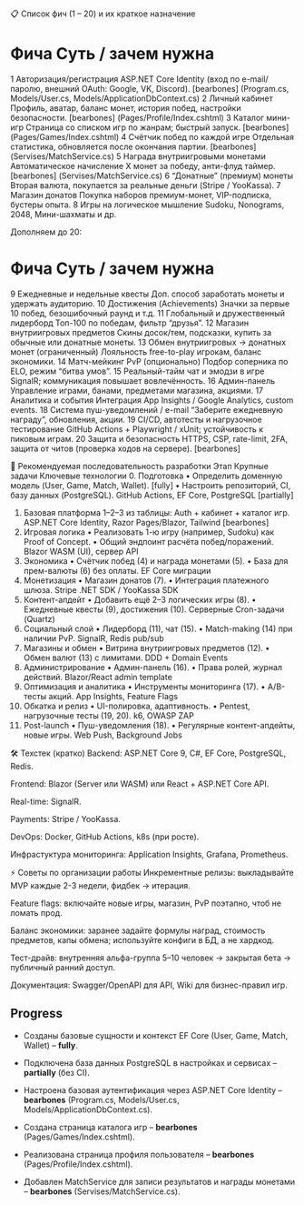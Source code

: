 📋 Список фич (1 – 20) и их краткое назначение
#	Фича	Суть / зачем нужна
1	Авторизация/регистрация	ASP.NET Core Identity (вход по e-mail/паролю, внешний OAuth: Google, VK, Discord). [bearbones] (Program.cs, Models/User.cs, Models/ApplicationDbContext.cs)
2	Личный кабинет	Профиль, аватар, баланс монет, история побед, настройки безопасности. [bearbones] (Pages/Profile/Index.cshtml)
3	Каталог мини-игр	Страница со списком игр по жанрам; быстрый запуск. [bearbones] (Pages/Games/Index.cshtml)
4	Счётчик побед по каждой игре	Отдельная статистика, обновляется после окончания партии. [bearbones] (Servises/MatchService.cs)
5	Награда внутриигровыми монетами	Автоматическое начисление X монет за победу, анти-флуд таймер. [bearbones] (Servises/MatchService.cs)
6	“Донатные” (премиум) монеты	Вторая валюта, покупается за реальные деньги (Stripe / YooKassa).
7	Магазин донатов	Покупка наборов премиум-монет, VIP-подписка, бустеры опыта.
8	Игры на логическое мышление	Sudoku, Nonograms, 2048, Мини-шахматы и др.

Дополняем до 20:

#	Фича	Суть / зачем нужна
9	Ежедневные и недельные квесты	Доп. способ заработать монеты и удержать аудиторию.
10	Достижения (Achievements)	Значки за первые 10 побед, безошибочный раунд и т.д.
11	Глобальный и дружественный лидерборд	Топ-100 по победам, фильтр “друзья”.
12	Магазин внутриигровых предметов	Скины досок/тем, подсказки, купить за обычные или донатные монеты.
13	Обмен внутриигровых → донатных монет (ограниченный)	Лояльность free-to-play игрокам, баланс экономики.
14	Матч-мейкинг PvP (опционально)	Подбор соперника по ELO, режим “битва умов”.
15	Реальный-тайм чат и эмодзи в игре	SignalR; коммуникация повышает вовлечённость.
16	Админ-панель	Управление играми, банами, предметами магазина, акциями.
17	Аналитика и события	Интеграция App Insights / Google Analytics, custom events.
18	Система пуш-уведомлений / e-mail	“Заберите ежедневную награду”, обновления, акции.
19	CI/CD, автотесты и нагрузочное тестирование	GitHub Actions + Playwright / xUnit; устойчивость к пиковым играм.
20	Защита и безопасность	HTTPS, CSP, rate-limit, 2FA, защита от читов (проверка ходов на сервере). [bearbones]

🔧 Рекомендуемая последовательность разработки
Этап	Крупные задачи	Ключевые технологии
0. Подготовка   • Определить доменную модель (User, Game, Match, Wallet). [fully]
• Настроить репозиторий, CI, базу данных (PostgreSQL).	GitHub Actions, EF Core, PostgreSQL [partially]
1. Базовая платформа	1–2–3 из таблицы: Auth + кабинет + каталог игр.	ASP.NET Core Identity, Razor Pages/Blazor, Tailwind [bearbones]
2. Игровая логика	• Реализовать 1-ю игру (например, Sudoku) как Proof of Concept.
• Общий эндпоинт расчёта побед/поражений.	Blazor WASM (UI), сервер API
3. Экономика	• Счётчик побед (4) и награда монетами (5).
• База для прем-валюты (6) без оплаты.	EF Core миграции
4. Монетизация	• Магазин донатов (7).
• Интеграция платежного шлюза.	Stripe .NET SDK / YooKassa SDK
5. Контент-апдейт	• Добавить ещё 2–3 логических игры (8).
• Ежедневные квесты (9), достижения (10).	Серверные Cron-задачи (Quartz)
6. Социальный слой	• Лидерборд (11), чат (15).
• Match-making (14) при наличии PvP.	SignalR, Redis pub/sub
7. Магазины и обмен	• Витрина внутриигровых предметов (12).
• Обмен валют (13) с лимитами.	DDD + Domain Events
8. Администрирование	• Админ-панель (16).
• Права ролей, журнал действий.	Blazor/React admin template
9. Оптимизация и аналитика	• Инструменты мониторинга (17).
• A/B-тесты акций.	App Insights, Feature Flags
10. Обкатка и релиз	• UI-полировка, адаптивность.
• Pentest, нагрузочные тесты (19, 20).	k6, OWASP ZAP
11. Post-launch	• Пуш-уведомления (18).
• Регулярные контент-апдейты, новые игры.	Web Push, Background Jobs

🛠️ Техстек (кратко)
Backend: ASP.NET Core 9, C#, EF Core, PostgreSQL, Redis.

Frontend: Blazor (Server или WASM) или React + ASP.NET Core API.

Real-time: SignalR.

Payments: Stripe / YooKassa.

DevOps: Docker, GitHub Actions, k8s (при росте).

Инфрастуктура мониторинга: Application Insights, Grafana, Prometheus.

⚡ Советы по организации работы
Инкрементные релизы: выкладывайте MVP каждые 2-3 недели, фидбек → итерация.

Feature flags: включайте новые игры, магазин, PvP поэтапно, чтоб не ломать прод.

Баланс экономики: заранее задайте формулы наград, стоимость предметов, капы обмена; используйте конфиги в БД, а не хардкод.

Тест-драйв: внутренняя альфа-группа 5–10 человек → закрытая бета → публичный ранний доступ.

Документация: Swagger/OpenAPI для API, Wiki для бизнес-правил игр.

## Progress
- Созданы базовые сущности и контекст EF Core (User, Game, Match, Wallet) – **fully**.
- Подключена база данных PostgreSQL в настройках и сервисах – **partially** (без CI).
- Настроена базовая аутентификация через ASP.NET Core Identity – **bearbones** (Program.cs, Models/User.cs, Models/ApplicationDbContext.cs).
- Создана страница каталога игр – **bearbones** (Pages/Games/Index.cshtml).

- Реализована страница профиля пользователя – **bearbones** (Pages/Profile/Index.cshtml).
- Добавлен MatchService для записи результатов и награды монетами – **bearbones** (Servises/MatchService.cs).

